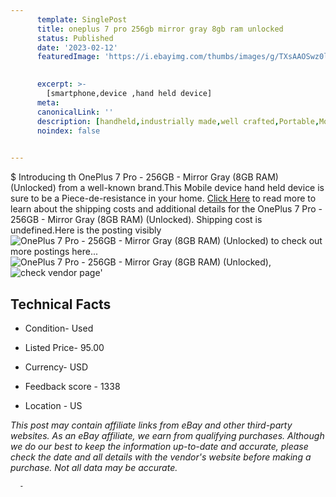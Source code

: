 ```yaml
---
      template: SinglePost
      title: oneplus 7 pro 256gb mirror gray 8gb ram unlocked 
      status: Published
      date: '2023-02-12'
      featuredImage: 'https://i.ebayimg.com/thumbs/images/g/TXsAAOSwz0lj4TRB/s-l225.jpg'
       

      excerpt: >-
        [smartphone,device ,hand held device]
      meta:
      canonicalLink: ''
      description: [handheld,industrially made,well crafted,Portable,Mobile,Compact,Convenient,Lightweight,Maneuverable,Man-portable,Miniature,Carriable,Hand-held,Light,Holdable,Transportable,Mobile device,Pocket-sized,On-the-go,Wireless,Cordless,Compact size,Convenient size, smartphone,device ,hand held device]
      noindex: false
      

---
```

$
      Introducing th OnePlus 7 Pro - 256GB - Mirror Gray (8GB RAM) (Unlocked) from a well-known brand.This Mobile device hand held device is sure to be a Piece-de-resistance in your home. [Click Here](https://www.ebay.com/itm/175603987903?hash=item28e2d035bf%3Ag%3ATXsAAOSwz0lj4TRB&mkevt=1&mkcid=1&mkrid=711-53200-19255-0&campid=%253CePNCampaignId%253E&customid=%253CreferenceId%253E&toolid=10049) to read more to learn about the shipping costs and additional details for the OnePlus 7 Pro - 256GB - Mirror Gray (8GB RAM) (Unlocked). Shipping cost is undefined.Here is the posting visibly ![OnePlus 7 Pro - 256GB - Mirror Gray (8GB RAM) (Unlocked)](https://i.ebayimg.com/thumbs/images/g/TXsAAOSwz0lj4TRB/s-l225.jpg) to check out more postings here... ![OnePlus 7 Pro - 256GB - Mirror Gray (8GB RAM) (Unlocked)](https://i.ebayimg.com/images/g/TXsAAOSwz0lj4TRB/s-l1200.jpg), ![check vendor page](https://origin-galleryplus.ebayimg.com/ws/web/175603987903_2_0_1/225x225.jpg,https://origin-galleryplus.ebayimg.com/ws/web/175603987903_3_0_1/225x225.jpg,https://origin-galleryplus.ebayimg.com/ws/web/175603987903_4_0_1/225x225.jpg,https://origin-galleryplus.ebayimg.com/ws/web/175603987903_5_0_1/225x225.jpg,https://origin-galleryplus.ebayimg.com/ws/web/175603987903_6_0_1/225x225.jpg,https://origin-galleryplus.ebayimg.com/ws/web/175603987903_7_0_1/225x225.jpg)'

      

 ## Technical Facts 



     
      

 - Condition- Used 


      

 - Listed Price- 95.00 


      

 - Currency- USD 


      

 - Feedback score - 1338 


      

 - Location - US 


      
      

 *_This post may contain affiliate links from eBay and other third-party websites. As an eBay affiliate, we earn from qualifying purchases. Although we do our best to keep the information up-to-date and accurate, please check the date and all details with the vendor's website before making a purchase. Not all data may be accurate._*




      -
